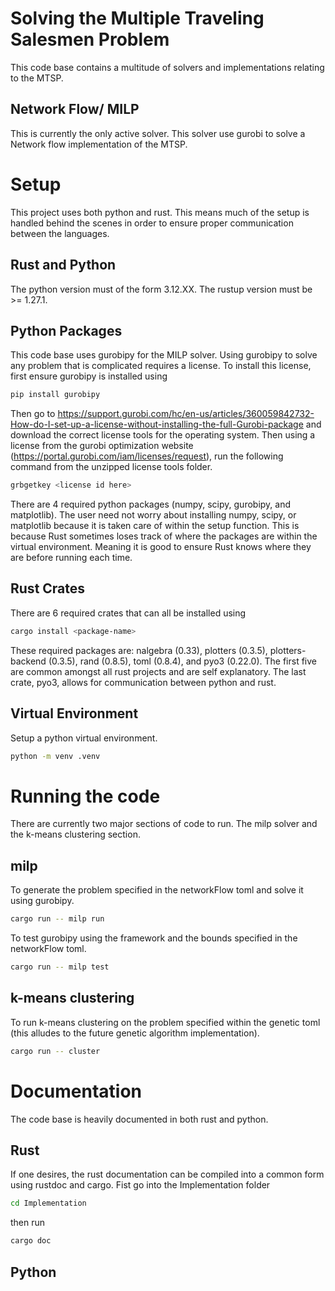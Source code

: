 # Solving the Multiple Traveling Salesmen Problem
This code base contains a multitude of solvers and implementations relating to the MTSP.

## Network Flow/ MILP
This is currently the only active solver.
This solver use gurobi to solve a Network flow implementation of the MTSP.

# Setup
This project uses both python and rust. This means much of the setup is handled behind the scenes in order to ensure proper communication between the languages.

## Rust and Python
The python version must of the form 3.12.XX.
The rustup version must be >= 1.27.1.

## Python Packages
This code base uses gurobipy for the MILP solver. Using gurobipy to solve any problem that is complicated requires a license. To install this license, first ensure gurobipy is installed using
```bash
pip install gurobipy
```
Then go to https://support.gurobi.com/hc/en-us/articles/360059842732-How-do-I-set-up-a-license-without-installing-the-full-Gurobi-package and download the correct license tools for the operating system. Then using a license from the gurobi optimization website (https://portal.gurobi.com/iam/licenses/request), run the following command from the unzipped license tools folder.
```bash
grbgetkey <license id here>
```
There are 4 required python packages (numpy, scipy, gurobipy, and matplotlib). The user need not worry about installing numpy, scipy, or matplotlib because it is taken care of within the setup function. This is because Rust sometimes loses track of where the packages are within the virtual environment. Meaning it is good to ensure Rust knows where they are before running each time.

## Rust Crates
There are 6 required crates that can all be installed using
```bash
cargo install <package-name>
```
These required packages are: nalgebra (0.33), plotters (0.3.5), plotters-backend (0.3.5), rand (0.8.5), toml (0.8.4), and pyo3 (0.22.0). The first five are common amongst all rust projects and are self explanatory. The last crate, pyo3, allows for communication between python and rust.

## Virtual Environment
Setup a python virtual environment.
```bash
python -m venv .venv
```

# Running the code
There are currently two major sections of code to run. The milp solver and the k-means clustering section.

## milp
To generate the problem specified in the networkFlow toml and solve it using gurobipy.
```bash
cargo run -- milp run
```
To test gurobipy using the framework and the bounds specified in the networkFlow toml.
```bash
cargo run -- milp test
```

## k-means clustering
To run k-means clustering on the problem specified within the genetic toml (this alludes to the future genetic algorithm implementation).
```bash
cargo run -- cluster
```
# Documentation
The code base is heavily documented in both rust and python.

## Rust
If one desires, the rust documentation can be compiled into a common form using rustdoc and cargo. Fist go into the Implementation folder
```bash
cd Implementation
```
then run
```bash
cargo doc
```

## Python